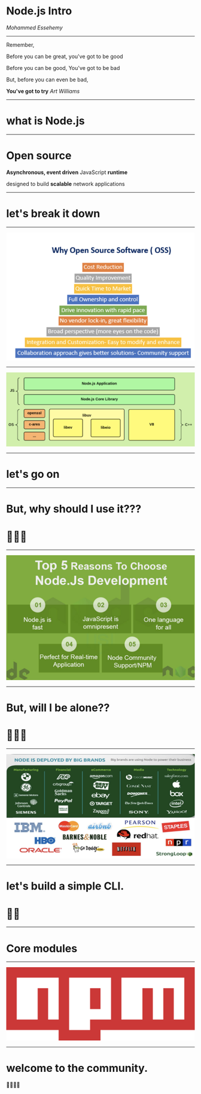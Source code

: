 # Node.js Intro
*Mohammed Essehemy*

---
Remember,

Before you can be great, you've got to be good

Before you can be good, You've got to be bad

But, before you can even be bad,

**You've got to try**
<cite>Art Williams</cite>

---
# what is Node.js

---

# Open source

**Asynchronous, event driven** JavaScript **runtime**

designed to build **scalable** network applications

---

# let's break it down

---

![Open Source](./images/OSS.png)

---

![](./images/runtime.png)

---

# let's go on

---

# But, why should I use it???

# 🤔🤔🤔

---

![](./images/why.png)

---

# But, will I be alone??

# 🤨🤨🤨

---

![🥳🥳🥳](./images/companies.png)

---

# let's build a simple CLI.

# 🏋️‍♀️

---

# Core modules

---

![NPM](./images/npm.png)

---

# welcome to the community.

👋🤗👋🤗
